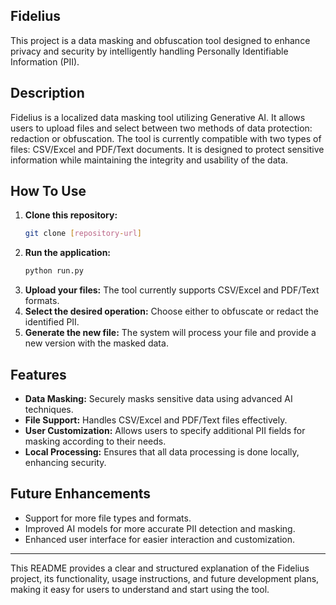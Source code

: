 ## Fidelius  
This project is a data masking and obfuscation tool designed to enhance privacy and security by intelligently handling Personally Identifiable Information (PII).  
   
## Description  
Fidelius is a localized data masking tool utilizing Generative AI. It allows users to upload files and select between two methods of data protection: redaction or obfuscation. The tool is currently compatible with two types of files: CSV/Excel and PDF/Text documents. It is designed to protect sensitive information while maintaining the integrity and usability of the data.  
   
## How To Use  
1. **Clone this repository:**  
   ```bash  
   git clone [repository-url]  
   ```  
2. **Run the application:**  
   ```bash  
   python run.py  
   ```  
3. **Upload your files:** The tool currently supports CSV/Excel and PDF/Text formats.  
4. **Select the desired operation:** Choose either to obfuscate or redact the identified PII.  
5. **Generate the new file:** The system will process your file and provide a new version with the masked data.  
   
## Features  
- **Data Masking:** Securely masks sensitive data using advanced AI techniques.  
- **File Support:** Handles CSV/Excel and PDF/Text files effectively.  
- **User Customization:** Allows users to specify additional PII fields for masking according to their needs.  
- **Local Processing:** Ensures that all data processing is done locally, enhancing security.  
   
## Future Enhancements  
- Support for more file types and formats.  
- Improved AI models for more accurate PII detection and masking.  
- Enhanced user interface for easier interaction and customization.  
   
---  
   
This README provides a clear and structured explanation of the Fidelius project, its functionality, usage instructions, and future development plans, making it easy for users to understand and start using the tool.
